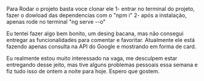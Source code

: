 Para Rodar o projeto basta voce clonar ele
1- entrar no terminal do projeto, fazer o dowload das dependencias com o "npm i"
2- após a instalação, apenas rode no terminal "ng serve --o"

Eu tentei fazer algo bem bonito, um desing bacana, mas não consegui entregar as funcionalidades para comentar e favoritar. Atualmente ele está fazendo apenas consulta na API do Google e mostrando em forma de card.

Eu realmente estou muito interessado na vaga, me desculpem estar entregando desse jeito, mas tive alguns problemas pessoais essa semana e fiz tudo isso de ontem a noite para hoje. Espero que gostem.
